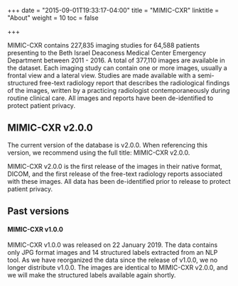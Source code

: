 +++
date = "2015-09-01T19:33:17-04:00"
title = "MIMIC-CXR"
linktitle = "About"
weight = 10
toc = false

+++

MIMIC-CXR contains 227,835 imaging studies for 64,588 patients presenting to the Beth Israel Deaconess Medical Center Emergency Department between 2011 - 2016. A total of 377,110 images are available in the dataset.
Each imaging study can contain one or more images, usually a frontal view and a lateral view.
Studies are made available with a semi-structured free-text radiology report that describes the radiological findings of the images, written by a practicing radiologist contemporaneously during routine clinical care.
All images and reports have been de-identified to protect patient privacy.

## MIMIC-CXR v2.0.0

The current version of the database is v2.0.0. When referencing this version, we recommend using the full title: MIMIC-CXR v2.0.0.

MIMIC-CXR v2.0.0 is the first release of the images in their native format, DICOM, and the first release of the free-text radiology reports associated with these images. All data has been de-identified prior to release to protect patient privacy.

## Past versions

#### MIMIC-CXR v1.0.0

MIMIC-CXR v1.0.0 was released on 22 January 2019.
The data contains only JPG format images and 14 structured labels extracted from an NLP tool.
As we have reorganized the data since the release of v1.0.0, we no longer distribute v1.0.0.
The images are identical to MIMIC-CXR v2.0.0, and we will make the structured labels available again shortly.
